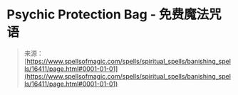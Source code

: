 <!--yml

category: 未分类

date: 2024-06-12 18:56:34

-->

# Psychic Protection Bag - 免费魔法咒语

> 来源：[https://www.spellsofmagic.com/spells/spiritual_spells/banishing_spells/16411/page.html#0001-01-01](https://www.spellsofmagic.com/spells/spiritual_spells/banishing_spells/16411/page.html#0001-01-01)
